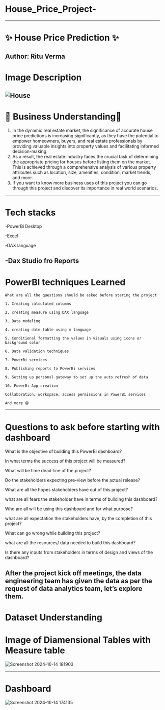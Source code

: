 # House_Price_Project-
---
# ✨ House Price Prediction ✨

Author: Ritu Verma
---
# Image Description
![House](https://github.com/user-attachments/assets/6774193b-621b-477c-824e-77b667d884c8)
---
# 🌟 Business Understanding🌟

1. In the dynamic real estate market, the significance of accurate house price predictions is increasing significantly, as they have the potential to empower homeowners, buyers, and real estate professionals by providing valuable insights into property values and facilitating informed decision-making.
2. As a result, the real estate industry faces the crucial task of determining the appropriate pricing for houses before listing them on the market. This is achieved through a comprehensive analysis of various property attributes such as location, size, amenities, condition, market trends, and more.
3. If you want to know more business uses of this project you can go through this project and discover its importance in real world scenarios.
---
# Tech stacks

\-PowerBi Desktop

\-Excel

-DAX language

-Dax Studio fro Reports
---
# PowerBI techniques Learned

    What are all the questions should be asked before staring the project

    1. Creating calculated columns

    2. creating measure using DAX language

    3. Data modeling

    4. creating date table using m language

    5. Conditional formatting the values in visuals using icons or background color

    6. Data validation techniques

    7. PowerBi services

    8. Publishing reports to PowerBi services

    9. Setting up personal gateway to set up the auto refresh of data

    10. PowerBi App creation

    Collaboration, workspace, access permissions in PowerBi services

    And more 😅

---
# Questions to ask before starting with dashboard

What is the objective of building this PowerBi dashboard?

In what terms the success of this project will be measured?

What will be time dead-line of the project?

Do the stakeholders expecting pre-view before the actual release?

What are all the hopes stakeholders have out of this project?

what are all fears the stakeholder have in terms of building this dashboard?

Who are all will be using this dashboard and for what purpose?

what are all expectation the stakeholders have, by the completion of this project?

What can go wrong while building this project?

what are all the resources/ data needed to build this dashboard?

Is there any inputs from stakeholders in terms of design and views of the dashboard?

After the project kick off meetings, the data engineering team has given the data as per the request of data analytics team, let’s explore them.
---
# Dataset Understanding
# Image of Diamensional Tables with Measure table

![Screenshot 2024-10-14 181903](https://github.com/user-attachments/assets/20571705-c495-4b9c-ac04-09abf2bb1f26)

---
# Dashboard
![Screenshot 2024-10-14 174135](https://github.com/user-attachments/assets/3dba49b4-dbe4-47b4-83f6-73b5b30b9a9e)
